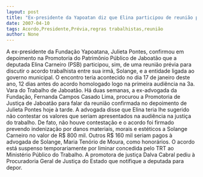 ```yaml
---
layout: post
title: "Ex-presidente da Yapoatan diz que Elina participou de reunião prévia sobre acordo trabalhista suspeito"
date: 2007-04-10
tags: Acordo,Presidente,Prévia,regras trabalhistas,reunião
author: None
---
```

A ex-presidente da Fundação Yapoatana, Julieta Pontes, confirmou em depoimento na Promotoria do Patrimônio Público de Jaboatão que a deputada Elina Carneiro (PSB) participou, sim, de uma reunião prévia para discutir o acordo trabalhista entre sua irmã, Solange, e a entidade ligada ao governo municipal.
O encontro teria acontecido no dia 17 de janeiro deste ano, 12 dias antes do acordo homologado logo na primeira audiência na 3a. Vara do Trabalho de Jaboatão.
Há duas semanas, a ex-advogada da Fundação, Fernanda Campos Casado Lima, procurou a Promotoria de Justiça de Jaboatão para falar da reunião confirmada no depoimento de Julieta Pontes hoje à tarde.
A advogada disse que Elina teria lhe sugerido não contestar os valores que seriam apresentados na audiência na justiça do trabalho.
De fato, não houve contestação e o acordo foi firmado prevendo indenização por danos materiais, morais e estéticos a Solange Carneiro no valor de R$ 800 mil. Outros R$ 160 mil seriam pagos à advogada de Solange, Maria Tenório de Moura, como honorários.
O acordo está suspenso temporariamente por liminar concedida pelo TRT ao Ministério Público do Trabalho.
A promotora de justiça Dalva Cabral pediu à Procuradoria Geral de Justiça do Estado que notifique a deputada para depor. 